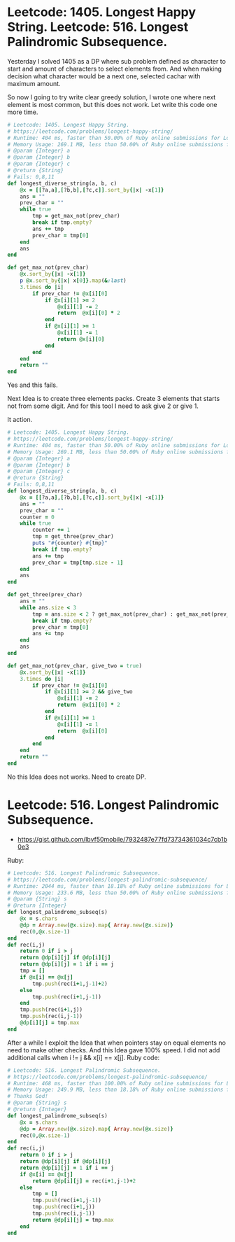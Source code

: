 # Leetcode: 1405. Longest Happy String. Leetcode: 516. Longest Palindromic Subsequence.

Yesterday I solved 1405 as a DP where sub problem defined as character to start and amount of characters to select elements from. And when making decision what character would be a next one, selected cachar with maximum amount.

So now I going to try write clear greedy solution, I wrote one where next element is most common, but this does not work. Let write this code one more time.

```Ruby
# Leetcode: 1405. Longest Happy String.
# https://leetcode.com/problems/longest-happy-string/
# Runtime: 404 ms, faster than 50.00% of Ruby online submissions for Longest Happy String.
# Memory Usage: 269.1 MB, less than 50.00% of Ruby online submissions for Longest Happy String.
# @param {Integer} a
# @param {Integer} b
# @param {Integer} c
# @return {String}
# Fails: 0,8,11 
def longest_diverse_string(a, b, c)
    @x = [[?a,a],[?b,b],[?c,c]].sort_by{|x| -x[1]}
    ans = ""
    prev_char = ""
    while true
        tmp = get_max_not(prev_char)
        break if tmp.empty?
        ans += tmp
        prev_char = tmp[0]
    end
    ans
end

def get_max_not(prev_char)
    @x.sort_by{|x| -x[1]}
    p @x.sort_by{|x| x[0]}.map(&:last)
    3.times do |i|
        if prev_char != @x[i][0]
            if @x[i][1] >= 2
                @x[i][1] -= 2
                return  @x[i][0] * 2
            end
            if @x[i][1] >= 1
                @x[i][1] -= 1
                return @x[i][0]
            end
        end
    end
    return ""
end
```

Yes and this fails.

Next Idea is to create three elements packs.
Create 3 elements that starts not from some digit.
And for this tool I need to ask give 2 or give 1.

It action.
```Ruby
# Leetcode: 1405. Longest Happy String.
# https://leetcode.com/problems/longest-happy-string/
# Runtime: 404 ms, faster than 50.00% of Ruby online submissions for Longest Happy String.
# Memory Usage: 269.1 MB, less than 50.00% of Ruby online submissions for Longest Happy String.
# @param {Integer} a
# @param {Integer} b
# @param {Integer} c
# @return {String}
# Fails: 0,8,11 
def longest_diverse_string(a, b, c)
    @x = [[?a,a],[?b,b],[?c,c]].sort_by{|x| -x[1]}
    ans = ""
    prev_char = ""
    counter = 0
    while true
        counter += 1
        tmp = get_three(prev_char)
        puts "#{counter} #{tmp}"
        break if tmp.empty?
        ans += tmp
        prev_char = tmp[tmp.size - 1]
    end
    ans
end

def get_three(prev_char)
    ans = ""
    while ans.size < 3
        tmp = ans.size < 2 ? get_max_not(prev_char) : get_max_not(prev_char,false) 
        break if tmp.empty?
        prev_char = tmp[0]
        ans += tmp
    end
    ans
end

def get_max_not(prev_char, give_two = true)
    @x.sort_by{|x| -x[1]}
    3.times do |i|
        if prev_char != @x[i][0]
            if @x[i][1] >= 2 && give_two
                @x[i][1] -= 2
                return  @x[i][0] * 2
            end
            if @x[i][1] >= 1
                @x[i][1] -= 1
                return  @x[i][0]
            end
        end
    end
    return ""
end
```

No this Idea does not works. Need to create DP.


# Leetcode: 516. Longest Palindromic Subsequence.

- https://gist.github.com/lbvf50mobile/7932487e77fd73734361034c7cb1b0e3

Ruby:
```Ruby
# Leetcode: 516. Longest Palindromic Subsequence.
# https://leetcode.com/problems/longest-palindromic-subsequence/
# Runtime: 2044 ms, faster than 18.18% of Ruby online submissions for Longest Palindromic Subsequence.
# Memory Usage: 233.6 MB, less than 50.00% of Ruby online submissions for Longest Palindromic Subsequence.
# @param {String} s
# @return {Integer}
def longest_palindrome_subseq(s)
    @x = s.chars
    @dp = Array.new(@x.size).map{ Array.new(@x.size)}
    rec(0,@x.size-1)
end
def rec(i,j)
    return 0 if i > j
    return @dp[i][j] if @dp[i][j]
    return @dp[i][j] = 1 if i == j
    tmp = []
    if @x[i] == @x[j]
        tmp.push(rec(i+1,j-1)+2)
    else
        tmp.push(rec(i+1,j-1))
    end
    tmp.push(rec(i+1,j))
    tmp.push(rec(i,j-1))
    @dp[i][j] = tmp.max
end
```

After a while I exploit the Idea that when pointers stay on equal elements no need to make other checks. And this Idea gave 100% speed.
I did not add additional calls when i != j && x[i] == x[j].
Ruby code:
```Ruby
# Leetcode: 516. Longest Palindromic Subsequence.
# https://leetcode.com/problems/longest-palindromic-subsequence/
# Runtime: 468 ms, faster than 100.00% of Ruby online submissions for Longest Palindromic Subsequence.
# Memory Usage: 249.9 MB, less than 18.18% of Ruby online submissions for Longest Palindromic Subsequence.
# Thanks God!
# @param {String} s
# @return {Integer}
def longest_palindrome_subseq(s)
    @x = s.chars
    @dp = Array.new(@x.size).map{ Array.new(@x.size)}
    rec(0,@x.size-1)
end
def rec(i,j)
    return 0 if i > j
    return @dp[i][j] if @dp[i][j]
    return @dp[i][j] = 1 if i == j
    if @x[i] == @x[j]
        return @dp[i][j] = rec(i+1,j-1)+2
    else
        tmp = []
        tmp.push(rec(i+1,j-1))
        tmp.push(rec(i+1,j))
        tmp.push(rec(i,j-1))
        return @dp[i][j] = tmp.max
    end
end
```

